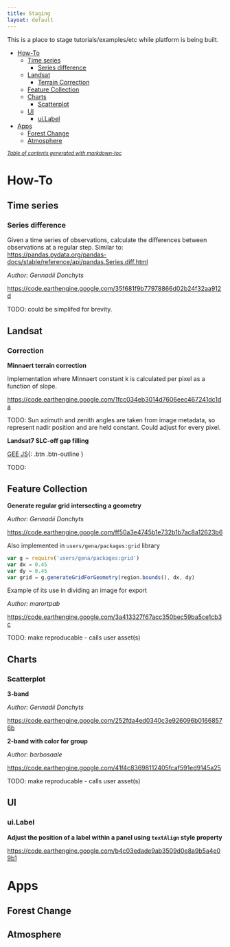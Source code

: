 ```yaml
---
title: Staging
layout: default
---
```


This is a place to stage tutorials/examples/etc while platform is being built.


- [How-To](#how-to)
  * [Time series](#time-series)
    + [Series difference](#series-difference)
  * [Landsat](#landsat)
    + [Terrain Correction](#terrain-correction)
  * [Feature Collection](#feature-collection)
  * [Charts](#charts)
    + [Scatterplot](#scatterplot)
  * [UI](#ui)
    + [ui.Label](#uilabel)
- [Apps](#apps)
  * [Forest Change](#forest-change)
  * [Atmosphere](#atmosphere)

<small><i><a href='http://ecotrust-canada.github.io/markdown-toc/'>Table of contents generated with markdown-toc</a></i></small>





# How-To

## Time series

### Series difference

Given a time series of observations, calculate the differences between observations at a regular step. Similar to: https://pandas.pydata.org/pandas-docs/stable/reference/api/pandas.Series.diff.html

*Author: Gennadii Donchyts*

https://code.earthengine.google.com/35f681f9b77978866d02b24f32aa912d

TODO: could be simplifed for brevity. 



## Landsat

### Correction

**Minnaert terrain correction**

Implementation where Minnaert constant k is calculated per pixel as a function of slope.

https://code.earthengine.google.com/1fcc034eb3014d7606eec467241dc1da

TODO: Sun azimuth and zenith angles are taken from image metadata, so represent nadir position and are held constant. Could adjust for every pixel.

**Landsat7 SLC-off gap filling**

[GEE JS](https://code.earthengine.google.com/078556a80eee46a8330b2079cd4c9dca){: .btn .btn-outline }



TODO: 


## Feature Collection

**Generate regular grid intersecting a geometry**

*Author: Gennadii Donchyts*

https://code.earthengine.google.com/ff50a3e4745b1e732b1b7ac8a12623b6

Also implemented in `users/gena/packages:grid` library

```js
var g = require('users/gena/packages:grid')
var dx = 0.45
var dy = 0.45
var grid = g.generateGridForGeometry(region.bounds(), dx, dy)
```

Example of its use in dividing an image for export

*Author: marortpab*

https://code.earthengine.google.com/3a413327f67acc350bec59ba5ce1cb3c

TODO: make reproducable - calls user asset(s)


## Charts

### Scatterplot

**3-band**

*Author: Gennadii Donchyts*

https://code.earthengine.google.com/252fda4ed0340c3e926096b01668576b

**2-band with color for group**

*Author: barbosaale*

https://code.earthengine.google.com/41f4c83698112405fcaf591ed9145a25

TODO: make reproducable - calls user asset(s)


## UI

### ui.Label

**Adjust the position of a label within a panel using `textAlign` style property**

https://code.earthengine.google.com/b4c03edade9ab3509d0e8a9b5a4e09b1

# Apps

## Forest Change



## Atmosphere








